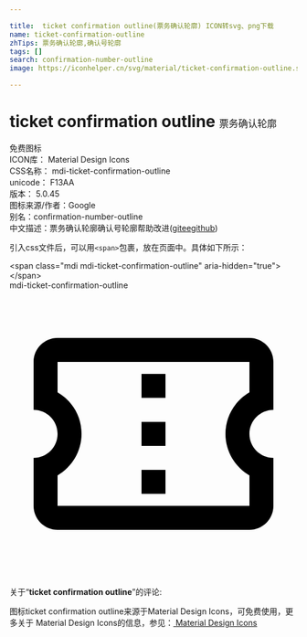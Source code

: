 ```yaml
---

title:  ticket confirmation outline(票务确认轮廓) ICON转svg、png下载
name: ticket-confirmation-outline
zhTips: 票务确认轮廓,确认号轮廓
tags: []
search: confirmation-number-outline
image: https://iconhelper.cn/svg/material/ticket-confirmation-outline.svg

---
```


# ticket confirmation outline  <small style="font-size: 60%;font-weight: 100">票务确认轮廓</small>


<div class="detail-page">
<p>
<span><span class="badge-success badge">免费图标</span> </span>
<br/>
<span>
ICON库：
<span class="badge-secondary badge">Material Design Icons</span> 
</span>
<br/>
<span>
CSS名称：
<span class="badge-secondary badge">mdi-ticket-confirmation-outline</span> 
</span>
<br/>
<span>
unicode：
<span class="badge-secondary badge">F13AA</span> 
<copy-btn content='F13AA' btn-title=""></copy-btn>
<copy-btn :content='String.fromCodePoint(parseInt("F13AA", 16))' btn-title="复制U"></copy-btn>
</span>
<br/>
<span>
版本：
<span class="badge-secondary badge">5.0.45</span> 
</span>
<br/>
<span>图标来源/作者：<span class="badge-light badge">Google</span></span> 
<br/>
<span>别名：<span class="badge-light badge">confirmation-number-outline</span></span><br/><span class="zh-detail">中文描述：<span class="badge-primary badge">票务确认轮廓</span><span class="badge-primary badge">确认号轮廓</span><span class="help-link"><span>帮助改进</span>(<a href="https://gitee.com/liuwave/icon-helper/edit/master/json/material/ticket-confirmation-outline.json" target="_blank" rel="noopener noreferrer">gitee</a><a href="https://github.com/liuwave/icon-helper/edit/master/json/material/ticket-confirmation-outline.json" target="_blank" rel="noopener noreferrer">github</a></span>)</span><br/>
</p>
</div>
<div class="alert alert-dark">
  <i class="mdi mdi-ticket-confirmation-outline mdi-48px"></i>
  <i class="mdi mdi-ticket-confirmation-outline mdi-36px"></i>
  <i class="mdi mdi-ticket-confirmation-outline mdi-24px"></i>
  <i class="mdi mdi-ticket-confirmation-outline mdi-18px"></i>
</div>
<div>
  <p>引入css文件后，可以用<code>&lt;span&gt;</code>包裹，放在页面中。具体如下所示：    
  </p>
  <div class="alert alert-primary" style="font-size: 14px">
    &lt;span class="mdi mdi-ticket-confirmation-outline" aria-hidden="true"&gt;&lt;/span&gt;
    <copy-btn content='<span class="mdi mdi-ticket-confirmation-outline" aria-hidden="true"></span>'></copy-btn>
  </div>
  <div class="alert alert-secondary">
    <i class="mdi mdi-ticket-confirmation-outline"
    style="font-size: 24px"
    aria-hidden="true"></i> mdi-ticket-confirmation-outline
    <copy-btn content="mdi-ticket-confirmation-outline" btn-title="复制图标名称"></copy-btn>
  </div>
</div>
<div id="svg" class="svg-wrap">
<svg xmlns="http://www.w3.org/2000/svg" viewBox="0 0 24 24"><path d="M22 10V6C22 4.89 21.1 4 20 4H4C2.9 4 2 4.89 2 6V10C3.11 10 4 10.9 4 12S3.11 14 2 14V18C2 19.1 2.9 20 4 20H20C21.1 20 22 19.1 22 18V14C20.9 14 20 13.1 20 12S20.9 10 22 10M20 8.54C18.81 9.23 18 10.53 18 12S18.81 14.77 20 15.46V18H4V15.46C5.19 14.77 6 13.47 6 12C6 10.5 5.2 9.23 4 8.54L4 6H20V8.54M11 15H13V17H11M11 11H13V13H11M11 7H13V9H11Z" /></svg>
</div>
<detail full-name='mdi-ticket-confirmation-outline'></detail>
<div class="icon-detail__container">
<p>关于“<b>ticket confirmation outline</b>”的评论:</p>
</div>
<Vssue title="关于“ticket confirmation outline”的评论" />    
<div><p>图标ticket confirmation outline来源于Material Design Icons，可免费使用，更多关于 Material Design Icons的信息，参见：<a target="_blank" href="https://iconhelper.cn/material.html"> Material Design Icons</a>
</p></div>
